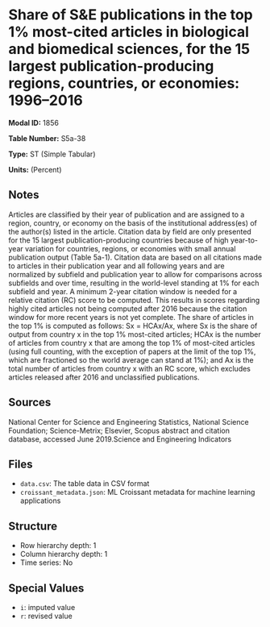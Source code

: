 # Share of S&E publications in the top 1% most-cited articles in biological and biomedical sciences, for the 15 largest publication-producing regions, countries, or economies: 1996–2016

**Modal ID:** 1856

**Table Number:** S5a-38

**Type:** ST (Simple Tabular)

**Units:** (Percent)

## Notes

Articles are classified by their year of publication and are assigned to a region, country, or economy on the basis of the institutional address(es) of the author(s) listed in the article. Citation data by field are only presented for the 15 largest publication-producing countries because of high year-to-year variation for countries, regions, or economies with small annual publication output (Table 5a-1). Citation data are based on all citations made to articles in their publication year and all following years and are normalized by subfield and publication year to allow for comparisons across subfields and over time, resulting in the world-level standing at 1% for each subfield and year. A minimum 2-year citation window is needed for a relative citation (RC) score to be computed. This results in scores regarding highly cited articles not being computed after 2016 because the citation window for more recent years is not yet complete. The share of articles in the top 1% is computed as follows: Sx = HCAx/Ax, where Sx is the share of output from country x in the top 1% most-cited articles; HCAx is the number of articles from country x that are among the top 1% of most-cited articles (using full counting, with the exception of papers at the limit of the top 1%, which are fractioned so the world average can stand at 1%); and Ax is the total number of articles from country x with an RC score, which excludes articles released after 2016 and unclassified publications.

## Sources

National Center for Science and Engineering Statistics, National Science Foundation; Science-Metrix; Elsevier, Scopus abstract and citation database, accessed June 2019.Science and Engineering Indicators

## Files

- `data.csv`: The table data in CSV format
- `croissant_metadata.json`: ML Croissant metadata for machine learning applications

## Structure

- Row hierarchy depth: 1
- Column hierarchy depth: 1
- Time series: No

## Special Values

- `i`: imputed value
- `r`: revised value
